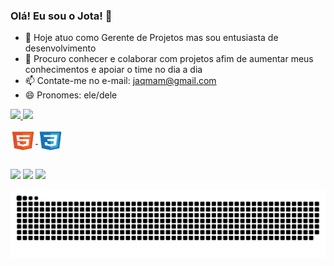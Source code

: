 ### Olá! Eu sou o Jota! 👋

- 🔭 Hoje atuo como Gerente de Projetos mas sou entusiasta de desenvolvimento
- 👯 Procuro conhecer e colaborar com projetos afim de aumentar meus conhecimentos e apoiar o time no dia a dia
- 📫 Contate-me no e-mail: jaqmam@gmail.com
- 😄 Pronomes: ele/dele

<div>
  <a href="https://github.com/jaqmam">
  <img height="180em" src="https://github-readme-stats.vercel.app/api?username=jaqmam&show_icons=true&theme=dracula&include_all_commits=true&count_private=true"/>
  <img height="180em" src="https://github-readme-stats.vercel.app/api/top-langs/?username=jaqmam&layout=compact&langs_count=16&theme=dracula"/>
</div>

<div style="display: inline_block"><br>
  <img align="center" alt="Jota-HTML" height="30" width="40" src="https://raw.githubusercontent.com/devicons/devicon/master/icons/html5/html5-original.svg">
  <img align="center" alt="Jota-CSS" height="30" width="40" src="https://raw.githubusercontent.com/devicons/devicon/master/icons/css3/css3-original.svg">
</div>
  
##

<div>
    <a href="https://instagram.com/jaqmam" target="_blank"><img src="https://img.shields.io/badge/-Instagram-%23E4405F?style=for-the-badge&logo=instagram&logoColor=white" target="_blank"></a>
    <a href = "mailto:jaqmam@gmail.com"><img src="https://img.shields.io/badge/-Gmail-%23333?style=for-the-badge&logo=gmail&logoColor=white" target="_blank"></a>
    <a href="https://www.linkedin.com/in/jaqmam" target="_blank"><img src="https://img.shields.io/badge/-LinkedIn-%230077B5?style=for-the-badge&logo=linkedin&logoColor=white" target="_blank"></a> 
  
 
  ![Snake animation](https://github.com/jaqmam/jaqmam/blob/output/github-contribution-grid-snake.svg)
 
  
</div>


  



